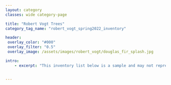 ```yaml
---
layout: category
classes: wide category-page

title: "Robert Vogt Trees"
category_tag_name: "robert_vogt_spring2022_inventory"

header:
 overlay_color: "#000"
 overlay_filter: "0.5"
 overlay_image: /assets/images/robert_vogt/douglas_fir_splash.jpg

intro: 
    - excerpt: "This inventory list below is a sample and may not represent all plants available at this time. Please email <a href='mailto:northcoastcnps@gmail.com?subject=Robert Vogt Trees Inquiry'>northcoastcnps@gmail.com</a> for an up-to-date inventory list and puchasing information. Also found at <a href='https://www.facebook.com/RockNRoseGarden/'>Rock n Rose</a> at the Arcata Farmer's Market."


---
```


